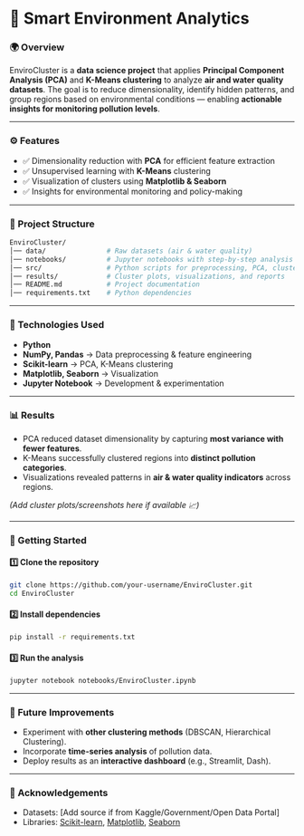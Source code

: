 # 📘 Smart Environment Analytics  

### 🌍 Overview  
EnviroCluster is a **data science project** that applies **Principal Component Analysis (PCA)** and **K-Means clustering** to analyze **air and water quality datasets**. The goal is to reduce dimensionality, identify hidden patterns, and group regions based on environmental conditions — enabling **actionable insights for monitoring pollution levels**.  

---

### ⚙️ Features  
- ✅ Dimensionality reduction with **PCA** for efficient feature extraction  
- ✅ Unsupervised learning with **K-Means** clustering  
- ✅ Visualization of clusters using **Matplotlib & Seaborn**  
- ✅ Insights for environmental monitoring and policy-making  

---

### 📂 Project Structure  
```bash
EnviroCluster/
│── data/               # Raw datasets (air & water quality)  
│── notebooks/          # Jupyter notebooks with step-by-step analysis  
│── src/                # Python scripts for preprocessing, PCA, clustering  
│── results/            # Cluster plots, visualizations, and reports  
│── README.md           # Project documentation  
│── requirements.txt    # Python dependencies  
```

---

### 🔧 Technologies Used  
- **Python**  
- **NumPy, Pandas** → Data preprocessing & feature engineering  
- **Scikit-learn** → PCA, K-Means clustering  
- **Matplotlib, Seaborn** → Visualization  
- **Jupyter Notebook** → Development & experimentation  

---

### 📊 Results  
- PCA reduced dataset dimensionality by capturing **most variance with fewer features**.  
- K-Means successfully clustered regions into **distinct pollution categories**.  
- Visualizations revealed patterns in **air & water quality indicators** across regions.  

*(Add cluster plots/screenshots here if available 📈)*  

---

### 🚀 Getting Started  

#### 1️⃣ Clone the repository  
```bash
git clone https://github.com/your-username/EnviroCluster.git
cd EnviroCluster
```

#### 2️⃣ Install dependencies  
```bash
pip install -r requirements.txt
```

#### 3️⃣ Run the analysis  
```bash
jupyter notebook notebooks/EnviroCluster.ipynb
```

---

### 📌 Future Improvements  
- Experiment with **other clustering methods** (DBSCAN, Hierarchical Clustering).  
- Incorporate **time-series analysis** of pollution data.  
- Deploy results as an **interactive dashboard** (e.g., Streamlit, Dash).  

---

### 🙌 Acknowledgements  
- Datasets: [Add source if from Kaggle/Government/Open Data Portal]  
- Libraries: [Scikit-learn](https://scikit-learn.org/), [Matplotlib](https://matplotlib.org/), [Seaborn](https://seaborn.pydata.org/)  
